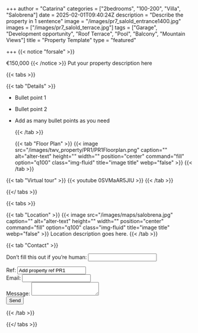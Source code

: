 +++
author = "Catarina"
categories = ["2bedrooms", "100-200", "Villa", "Salobrena"]
date = 2025-02-01T09:40:24Z
description = "Describe the property in 1 sentence"
image = "/images/pr7_salold_entrance1400.jpg"
images = ["/images/pr7_salold_terrace.jpg"]
tags = ["Garage", "Development opportunity", "Roof Terrace", "Pool", "Balcony", "Mountain Views"]
title = "Property Template"
type = "featured"

+++
{{< notice "forsale" >}}

€150,000 {{< /notice >}} Put your property description here

{{< tabs >}}

{{< tab "Details" >}}

* Bullet point 1
* Bullet point 2
* Add as many bullet points as you need

  {{< /tab >}}

  {{< tab "Floor Plan" >}} {{< image src="/images/twv_property/PR1/PR1Floorplan.png" caption="" alt="alter-text" height="" width="" position="center" command="fill" option="q100" class="img-fluid" title="image title" webp="false" >}} {{< /tab >}}

{{< tab "Virtual tour" >}} {{< youtube 0SVMaAR5JIU >}} {{< /tab >}}

{{</ tabs >}}

{{< tabs >}}

{{< tab "Location" >}} {{< image src="/images/maps/salobrena.jpg" caption="" alt="alter-text" height="" width="" position="center" command="fill" option="q100" class="img-fluid" title="image title" webp="false" >}} Location description goes here. {{< /tab >}}

{{< tab "Contact" >}} <form name="propertyContact" method="POST" netlify-honeypot="bot-field" data-netlify="true"> <div class="form-group"> <p class="hidden"><label>Don’t fill this out if you’re human: <input name="bot-field" /></label></p> </div> <div class="form-group"> <label>Ref: <input name="property-ref" class="form-control" value="Add property ref PR1" readonly/></label> </div> <div class="form-group"> <label>Email: <input type="text" class="form-control" name="email" /></label> </div> <div class="form-group"> <label>Message: </label> <textarea name="message" class="form-control"></textarea> </div> <button type="submit" class="btn btn-primary">Send</button> </form> {{< /tab >}}

{{</ tabs >}}